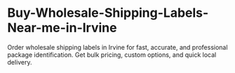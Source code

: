 # Buy-Wholesale-Shipping-Labels-Near-me-in-Irvine
Order wholesale shipping labels in Irvine for fast, accurate, and professional package identification. Get bulk pricing, custom options, and quick local delivery.
